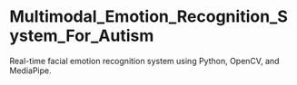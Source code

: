 # Multimodal_Emotion_Recognition_System_For_Autism
Real-time facial emotion recognition system using Python, OpenCV, and MediaPipe.

